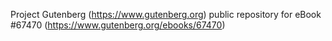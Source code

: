 Project Gutenberg (https://www.gutenberg.org) public repository for
eBook #67470 (https://www.gutenberg.org/ebooks/67470)
